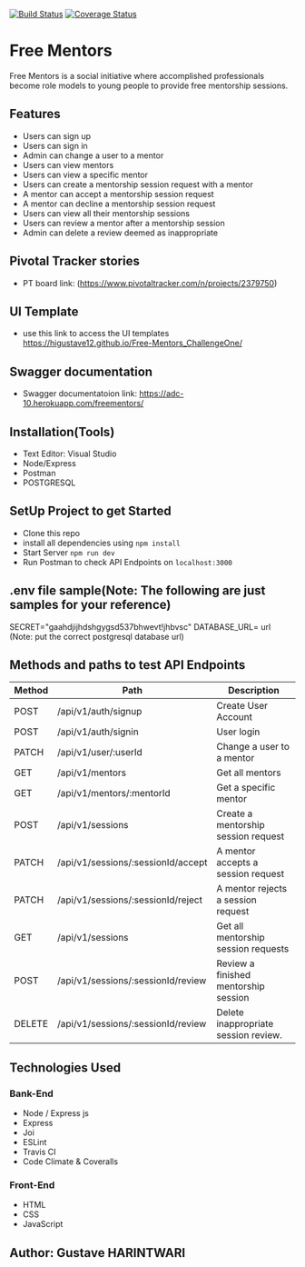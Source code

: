[![Build Status](https://travis-ci.org/higustave12/Free-Mentors_ChallengeTwo.svg?branch=develop)](https://travis-ci.org/higustave12/Free-Mentors_ChallengeTwo)
[![Coverage Status](https://coveralls.io/repos/github/higustave12/Free-Mentors_ChallengeTwo/badge.svg)](https://coveralls.io/github/higustave12/Free-Mentors_ChallengeTwo)

# Free Mentors
Free Mentors is a social initiative where accomplished professionals become role models to young people to provide free mentorship sessions.

## Features
* Users can sign up
* Users can sign in
* Admin can change a user to a mentor
* Users can view mentors
* Users can view a specific mentor
* Users can create a mentorship session request with a mentor
* A mentor can accept a mentorship session request
* A mentor can decline a mentorship session request
* Users can view all their mentorship sessions
* Users can review a mentor after a mentorship session
* Admin can delete a review deemed as inappropriate

## Pivotal Tracker stories
* PT board link: (https://www.pivotaltracker.com/n/projects/2379750)

## UI Template
* use this link to access the UI templates  https://higustave12.github.io/Free-Mentors_ChallengeOne/

## Swagger documentation
* Swagger documentatoion link: https://adc-10.herokuapp.com/freementors/

## Installation(Tools)
* Text Editor: Visual Studio
* Node/Express
* Postman
* POSTGRESQL

## SetUp Project to get Started
* Clone this repo 
* install all dependencies using 
```npm install```
* Start Server 
```npm run dev```
* Run Postman to check API Endpoints on 
```localhost:3000``` 
## .env file sample(Note: The following are just samples for your reference)
SECRET="gaahdjijhdshgygsd537bhwevt!jhbvsc"
DATABASE_URL= url (Note: put the correct postgresql database url)

## Methods and paths to test API Endpoints

| Method      | Path                                                           | Description                          |
|-------------|----------------------------------------------------------------|--------------------------------------|
| POST        | /api/v1/auth/signup                                            | Create User Account                  |
| POST        | /api/v1/auth/signin                                            | User login                           |
| PATCH       | /api/v1/user/:userId                                           | Change a user to a mentor            |
| GET         | /api/v1/mentors                                                | Get all mentors                      |
| GET         | /api/v1/mentors/:mentorId                                      | Get a specific mentor                |
| POST        | /api/v1/sessions                                               | Create a mentorship session request  |
| PATCH       | /api/v1/sessions/:sessionId/accept                             | A mentor accepts a session request   |
| PATCH       | /api/v1/sessions/:sessionId/reject                             | A mentor rejects a session request   |
| GET         | /api/v1/sessions                                               | Get all mentorship session requests  |
| POST        | /api/v1/sessions/:sessionId/review                             | Review a finished mentorship session |
| DELETE      | /api/v1/sessions/:sessionId/review                             | Delete inappropriate session review. |

## Technologies Used

### Bank-End
* Node / Express js
* Express
* Joi
* ESLint
* Travis CI
* Code Climate & Coveralls

### Front-End
* HTML
* CSS
* JavaScript

## Author: Gustave HARINTWARI 
